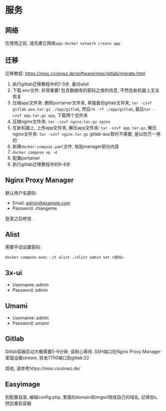 # 服务

## 网络

在使用之前, 请先建立网络`app`: `docker network create app`

## 迁移

迁移教程: https://misc.ricolxwz.de/software/misc/gitlab/migrate.html

1. 执行gitlab迁移教程中的1-5步, 备份alist
2. 下载.env文件: 非常重要! 包含数据库的密码之类的信息, 不然在新机器上无法恢复
3. 压缩app文件夹: 删除portainer文件夹, 单独备份gitlab文件夹, `tar -czvf gitlab-aux.tar.gz ./app/gitlab`, 然后`rm -rf ./app/gitlab`, 最后`tar -czvf app.tar.gz app`, 下载两个文件夹
4. 压缩nginx文件夹: `tar -czvf nginx.tar.gz nginx`
5. 在新机器上, 上传app文件夹, 解压app文件夹: `tar -xzvf app.tar.gz`, 解压nginx文件夹: `tar -xzvf nginx.tar.gz` gitlab-aux暂时不需要, 是以防万一用的
6. 新建`docker-compose.yaml`文件, 粘贴manager部分内容
7. `docker compose up -d`
8. 配置portainer
9. 执行gitlab迁移教程中的6-8步

## Nginx Proxy Manager

默认用户名密码:

- Email:    admin@example.com
- Password: changeme

登录之后修改.

## Alist

需要手动设置密码:

```
docker compose exec -it alist ./alist admin set <密码>
```

## 3x-ui

- Username:    admin
- Password: admin

## Umami

- Username: admin
- Password: umami

## Gitlab

Gitlab容器启动大概需要5-6分钟, 请耐心等待. SSH端口在Nginx Proxy Manager里面设置stream, 转发7750端口到gitlab:22

其他, 请参考https://misc.ricolxwz.de/

## Easyimage

到配置目录, 编辑config.php, 里面的domain和imgurl改成自己的域名, 记得加s, 然后重启容器
